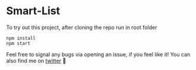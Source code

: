 # Smart-List

To try out this project, after cloning the repo run in root folder
```
npm install
npm start
```

Feel free to signal any bugs via opening an issue, if you feel like it! 
You can also find me on [twitter](https://twitter.com/thecatempress_) 🌸

